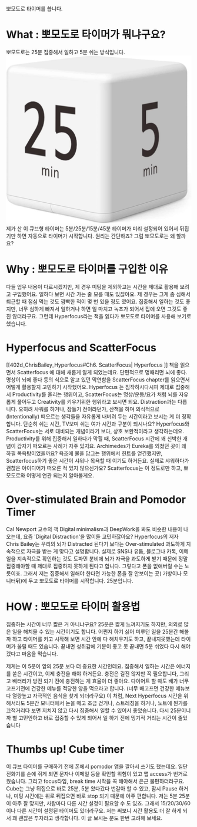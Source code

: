 뽀모도로 타이머를 씁니다. 

# What  :  뽀모도로 타이머가 뭐냐구요? 
뽀모도로는 25분 집중해서 일하고 5분 쉬는 방식입니다.  
![timer](006_timer_img.png)
제가 산 이 큐브형 타이머는 5분/25분/15분/45분 타이머가 미리 설정되어 있어서 뒤집기만 하면 자동으로 타이머가 시작합니다. 원리는 간단하죠? 
그럼 뽀모도로는 왜 할까요? 

# Why : 뽀모도로 타이머를 구입한 이유 

다들 업무 내용이 다르시겠지만, 제 경우 미팅을 제외하고는 시간을 제대로 활용해 보려고 구입했어요.
일하다 보면 시간 가는 줄 모를 때도 있잖아요. 제 경우는 그게 좀 심해서 퇴근할 때 점심 먹는 것도 깜빡한 적이 몇 번 있을 정도 였어요.  집중해서 일하는 것도 좋지만, 너무 심하게 빠져서 일하거나 하면 일 마치고 녹초가 되어서 집에  오면 그것도 좋진 않더라구요. 
그런데 Hyperfocus라는 책을 읽다가 뽀모도로 타이머를 사용해 보기로 했습니다. 

#  Hyperfocus and  ScatterFocus

[[402d_ChrisBailey_Hyperfocus#Ch6. ScatterFocus| Hyperfocus ]] 책을 읽으면서 Scatterfocus 에 대해 새롭게 알게 되었는데요. 단편적으로 멍때리면 뇌에 좋다. 명상이 뇌에 좋다 등의 식으로 알고 있던 막연함을 ScatterFocus chapter를 읽으면서 어떻게 활용할지 고민하기 시작했어요. 
Hyperfocus 는 짐작하시다시피 제대로 집중해서 Productivity를 올리는 행위이고, ScatterFocus는 명상/운동/요가 처럼 뇌를 자유롭게 풀어두고 Creativity를 키우기위한 행위라고 보시면 되요. Distraction과는 다릅니다. 오히려 샤워를 하거나,  잠들기 전이라던가, 산책을 하며 의식적으로 (Intentionally) 떠오르는 생각들을 자유롭게 내버려 두는 시간이라고 보시는 게 더 정확합니다.  단순히 쉬는 시간, TV보며 쉬는 여가 시간과 구분이 되시나요? 
Hyperfocus와 ScatterFocus는 서로 대비되는 개념이라기 보다, 상호 보완적이라고 생각하는데요. Productivity를 위해 집중해서 일하다가 막힐 때, ScatterFocus 시간에 꽤 신박한 개념이 갑자기 떠오르는 사례가 자주 있지요. Archimedes가 Eureka를 외쳤던 곳이 왜 하필 목욕탕이었을까요? 욕조에 물을 담그는 행위에서 힌트를 얻긴했지만, Scatterfocus하기 좋은 시간이 샤워나 목욕할 때 이기도 하거든요. 실제로 샤워하다가 괜찮은 아이디어가 떠오른 적 있지 않으신가요? 
 Scatterfocus는 이 정도로만 하고, 뽀모도로와 어떻게 연관 되는지 알아볼게요. 

# Over-stimulated Brain and Pomodor Timer 
Cal Newport 교수의 책 Digital minimalism과 DeepWork을 봐도 비슷한 내용이 나오는데, 요즘 'Digital Distraction'을 많이들 고민하잖아요? Hyperfocus의 저자 Chris Bailey는 우리의 뇌가 Distracted 된다기 보다는 Over-stimulated 과도하게 지속적으로 자극을 받는 게  맞다고 설명합니다. 실제로 SNS나 유툽, 블로그나 카톡, 이메일을 지속적으로 확인하는 것도 도파민 분비에 뇌가 자극을 과도하게 받기 때문에 정말 집중해야할 때 제대로 집중하지 못하게 된다고 합니다. 
그렇다고 폰을 없애버릴 수는 노릇이죠. 그래서 저는 집중해서 일해야 한다면 가능한 폰을 잘 안보이는 곳( 가방이나 모니터뒤)에 두고 뽀모도로 타이머를 시작합니다. 25분입니다. 

# HOW : 뽀모도로 타이머 활용법 

집중하는 시간이 너무 짧은 거 아니냐구요? 25분은 짧게 느껴지기도 하지만, 의외로 많은 일을 해치울 수 있는 시간이기도 합니다. 
어쩐지 하기 싫어 미루던 일을 25분간 해볼까 하고 타이머를 키고 시작해 보면 시간 안에 다 해치우기도 하고, 끝내지못했는데 타이머가 울릴 때도 있습니다. 끝내면 성취감에 기분이 좋고 못 끝내면 5분 쉬었다 다시 해야겠다고 마음을 먹습니다. 

제게는 이 5분이 앞의 25분 보다 더 중요한 시간인데요. 
집중해서 일하는 시간은 에너지를 쏟은 시간이고, 이제 충전을 해야 하거든요. 충전은 길진 않지만 꼭 필요합니다, 그리고 배터리가 방전 되기 전에 충전하는 게 효율이 더 좋아요. 다이어트 할 때도 배가 너무 고프기전에 건강한 메뉴를 적당한 양을 먹으라고 합니다. (너무 배고프면 건강한 메뉴보다 열량높고 자극적인 음식을 찾게 되더라구요) 이 처럼,  Next Hyperfocus 시간을 위해서라도 5분간 모니터에서 눈을 떼고 조금 걷거나, 스트레칭을 하거나, 노트에 뭔가를 끄적거리다 보면 지치지 않고 다시 집중해서 일할 수 있어서 좋았습니다. 
다시 25분이니까 별 고민안하고 바로 집중할 수 있게 되어서 일 하기 전에 밍기적 거리는 시간이 줄었습니다

# Thumbs up! Cube timer 

이 큐브 타이머를 구매하기 전에  폰에서 pomodor 앱을 깔아서 쓰기도 했는데요.  일단 전화기를 손에 쥐게 되면 문자나 이메일 등을 확인할 위험이 있고 앱 access가 번거로웠습니다.  그리고 focus타임,  break time 시작을 꼭 해야해서 은근 불편하더라구요. Cube는 그냥 뒤집으로 바로 25분, 5분 왔다갔다 번갈아 할 수 있고, 잠시 Pause 하거나, 미팅 시간에는  위로 뒤집으면 바로 stop 되기 때문에 아주 편합니다. 
저는 5분 25분이 아주 잘 맞지만, 사람마다 다른 시간 설정이 필요할 수 도 있죠.  그래서 15/20/30/60 이나 다른 시간이 설정된 타이머도 있더라구요.  저는 써보니 시간 활용도 더 잘 하게 되서 꽤 괜찮은 투자라고 생각합니다. 이 글 보시는 분도 한번 고려해 보세요. 


